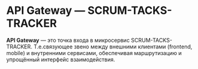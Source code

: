 # API Gateway — SCRUM-TACKS-TRACKER

**API Gateway** — это точка входа в микросервис SCRUM-TACKS-TRACKER. Т.е.связующее звено между внешними клиентами (frontend, mobile) и внутренними сервисами, обеспечивая маршрутизацию и упрощённый интерфейс взаимодействия.

